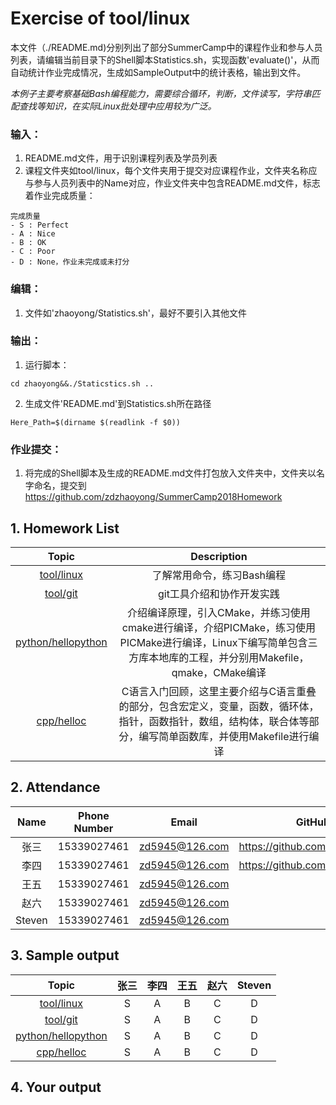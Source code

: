 # Exercise of tool/linux

本文件（./README.md)分别列出了部分SummerCamp中的课程作业和参与人员列表，请编辑当前目录下的Shell脚本Statistics.sh，实现函数'evaluate()'，从而自动统计作业完成情况，生成如SampleOutput中的统计表格，输出到文件。

*本例子主要考察基础Bash编程能力，需要综合循环，判断，文件读写，字符串匹配查找等知识，在实际Linux批处理中应用较为广泛。*

### 输入：
1. README.md文件，用于识别课程列表及学员列表
2. 课程文件夹如tool/linux，每个文件夹用于提交对应课程作业，文件夹名称应与参与人员列表中的Name对应，作业文件夹中包含README.md文件，标志着作业完成质量：

```
完成质量
- S : Perfect
- A : Nice
- B : OK
- C : Poor
- D : None，作业未完成或未打分
```
### 编辑：
1. 文件如'zhaoyong/Statistics.sh'，最好不要引入其他文件

### 输出：
1. 运行脚本：
```
cd zhaoyong&&./Staticstics.sh ..
```

2. 生成文件'README.md'到Statistics.sh所在路径
```
Here_Path=$(dirname $(readlink -f $0))
```

### 作业提交：
1. 将完成的Shell脚本及生成的README.md文件打包放入文件夹中，文件夹以名字命名，提交到 https://github.com/zdzhaoyong/SummerCamp2018Homework

## 1. Homework List

| Topic | Description | 
| :---: | :---------: | 
| [tool/linux]| 了解常用命令，练习Bash编程 | 
| [tool/git]| git工具介绍和协作开发实践 | 
| [python/hellopython]     |介绍编译原理，引入CMake，并练习使用cmake进行编译，介绍PICMake，练习使用PICMake进行编译，Linux下编写简单包含三方库本地库的工程，并分别用Makefile，qmake，CMake编译|Lab|王伟|
|[cpp/helloc]     |C语言入门回顾，这里主要介绍与C语言重叠的部分，包含宏定义，变量，函数，循环体，指针，函数指针，数组，结构体，联合体等部分，编写简单函数库，并使用Makefile进行编译|

[tool/linux]: ./tool/linux/README.md
[tool/git]: ./tool/git/README.md
[python/hellopython]: ./python/hellopython/README.md
[cpp/helloc]: ./cpp/helloc/README.md

## 2. Attendance

| Name     | Phone Number |       Email     |  GitHub      |
| :---:    | :---------:  |   :---------:   | :---------:   |
| 张三      | 15339027461  | zd5945@126.com  | https://github.com/zdzhaoyong|
| 李四      | 15339027461  | zd5945@126.com  | https://github.com/zdzhaoyong|
| 王五      | 15339027461  | zd5945@126.com  ||
| 赵六      | 15339027461  | zd5945@126.com  ||
| Steven   | 15339027461  | zd5945@126.com  ||


## 3. Sample output

| Topic | 张三 | 李四 | 王五 | 赵六 | Steven |
| :---: | :--: | :--: | :--: | :--: | :--: | 
| [tool/linux]| S | A | B | C | D | 
| [tool/git]|  S | A | B | C |  D |  
| [python/hellopython] | S | A | B | C |  D |
| [cpp/helloc]     | S | A | B | C |  D |

## 4. Your output




